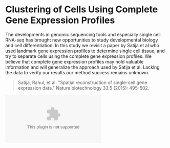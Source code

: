 # Clustering of Cells Using Complete Gene Expression Profiles

The developments in genomic sequencing tools and especially single cell RNA-seq has brought new opportunities to study developmental biology and cell differentiation. In this study we revisit a paper by Satija et al who used landmark gene expression profiles to determine single cell tissue, and try to separate cells using the complete gene expression profiles. We believe that complete gene expression profiles may hold valuable information and will generalize the approach used by Satija et al. Lacking the data to verify our results our method success remains unknown.

> Satija, Rahul, et al. "Spatial reconstruction of single-cell gene expression data." Nature biotechnology 33.5 (2015): 495-502.‏

![Clustering_of_Cells_Using_Complete_Gene_Expression_Profiles](Clustering_of_Cells_Using_Complete_Gene_Expression_Profiles.docx)